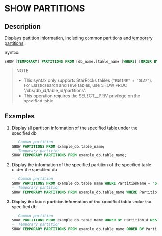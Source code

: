 # SHOW PARTITIONS

## Description

Displays partition information, including common partitions and [temporary partitions](../../../table_design/Temporary_partition.md).

Syntax:

```sql
SHOW [TEMPORARY] PARTITIONS FROM [db_name.]table_name [WHERE] [ORDER BY] [LIMIT]
```

> NOTE
>
> - This syntax only supports StarRocks tables (`"ENGINE" = "OLAP"`). For Elasticsearch and Hive tables, use SHOW PROC '/dbs/db_id/table_id/partitions'.
> - This operation requires the SELECT__PRIV privilege on the specified table.

## Examples

1. Display all partition information of the specified table under the specified db

    ```sql
    -- Common partition
    SHOW PARTITIONS FROM example_db.table_name;
    -- Temporary partition
    SHOW TEMPORARY PARTITIONS FROM example_db.table_name;
    ```

2. Display the information of the specified partition of the specified table under the specified db

    ```sql
    -- Common partition
    SHOW PARTITIONS FROM example_db.table_name WHERE PartitionName = "p1";
    -- Temporary partition
    SHOW TEMPORARY PARTITIONS FROM example_db.table_name WHERE PartitionName = "p1";
    ```

3. Display the latest partition information of the specified table under the specified db

    ```sql
    -- Common partition
    SHOW PARTITIONS FROM example_db.table_name ORDER BY PartitionId DESC LIMIT 1;
    -- Temporary partition
    SHOW TEMPORARY PARTITIONS FROM example_db.table_name ORDER BY PartitionId DESC LIMIT 1;
    ```
